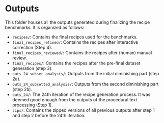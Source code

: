 # Outputs

This folder houses all the outputs generated during finalizing the recipe benchmarks. It is organized as follows:

- `recipes/`: Contains the final recipes used for the benchmarks.
- `final_recipes_refined/`: Contains the recipes after interactive correction (Step 4).
- `final_recipes_reviewed/`: Contains the recipes after (human) manual review.
- `final_recipes/`: Contains the recipes after the pre-final dataset generation (step 3).
- `outs_24_subset_analysis/`: Outputs from the initial diminishing part (step 2a).
- `outs_24_subsetted_analysis/`: Outputs from the second diminishing part (step 2b).
- `outs_24/`: The 24th iteration of the recipe generation process. It was deemed good enough from the outputs of the procedural text processing (Step 1).
- `zips/`: Contains the zipped versions of all previous outputs after step 1 and step 2 before the 24th iteration.
